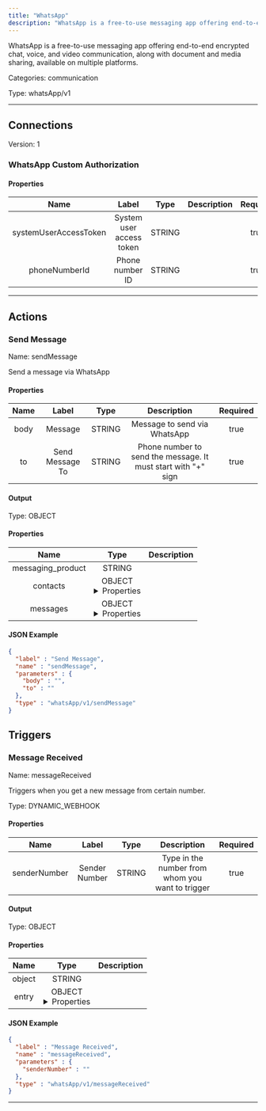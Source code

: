 ```yaml
---
title: "WhatsApp"
description: "WhatsApp is a free-to-use messaging app offering end-to-end encrypted chat, voice, and video communication, along with document and media sharing, available on multiple platforms."
---
```


WhatsApp is a free-to-use messaging app offering end-to-end encrypted chat, voice, and video communication, along with document and media sharing, available on multiple platforms.


Categories: communication


Type: whatsApp/v1

<hr />



## Connections

Version: 1


### WhatsApp Custom Authorization

#### Properties

|      Name       |      Label     |     Type     |     Description     | Required |
|:---------------:|:--------------:|:------------:|:-------------------:|:--------:|
| systemUserAccessToken | System user access token | STRING |  | true |
| phoneNumberId | Phone number ID | STRING |  | true |





<hr />



## Actions


### Send Message
Name: sendMessage

Send a message via WhatsApp

#### Properties

|      Name       |      Label     |     Type     |     Description     | Required |
|:---------------:|:--------------:|:------------:|:-------------------:|:--------:|
| body | Message | STRING | Message to send via WhatsApp | true |
| to | Send Message To | STRING | Phone number to send the message. It must start with "+" sign | true |


#### Output



Type: OBJECT


#### Properties

|     Name     |     Type     |     Description     |
|:------------:|:------------:|:-------------------:|
| messaging_product | STRING |  |
| contacts | OBJECT <details> <summary> Properties </summary> {STRING\(input), STRING\(wa_id)} </details> |  |
| messages | OBJECT <details> <summary> Properties </summary> {STRING\(id)} </details> |  |




#### JSON Example
```json
{
  "label" : "Send Message",
  "name" : "sendMessage",
  "parameters" : {
    "body" : "",
    "to" : ""
  },
  "type" : "whatsApp/v1/sendMessage"
}
```




## Triggers


### Message Received
Name: messageReceived

Triggers when you get a new message from certain number.

Type: DYNAMIC_WEBHOOK

#### Properties

|      Name       |      Label     |     Type     |     Description     | Required |
|:---------------:|:--------------:|:------------:|:-------------------:|:--------:|
| senderNumber | Sender Number | STRING | Type in the number from whom you want to trigger | true |


#### Output



Type: OBJECT


#### Properties

|     Name     |     Type     |     Description     |
|:------------:|:------------:|:-------------------:|
| object | STRING |  |
| entry | OBJECT <details> <summary> Properties </summary> {STRING\(id), {{STRING\(messaging_product), {STRING\(display_phone_number), STRING\(phone_number_id)}\(metadata)}\(value), {{STRING\(name)}\(profile), STRING\(wa_id)}\(contacts), {STRING\(from), STRING\(id), STRING\(timestamp), {STRING\(body)}\(text)}\(messages)}\(changes)} </details> |  |




#### JSON Example
```json
{
  "label" : "Message Received",
  "name" : "messageReceived",
  "parameters" : {
    "senderNumber" : ""
  },
  "type" : "whatsApp/v1/messageReceived"
}
```


<hr />

